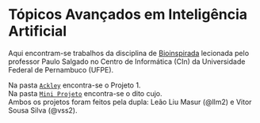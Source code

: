 # Tópicos Avançados em Inteligência Artificial
Aqui encontram-se trabalhos da disciplina de [Bioinspirada](https://cin.ufpe.br/~psgmn/Bioinspirada/)
lecionada pelo professor Paulo Salgado no Centro de Informática (CIn) da Universidade Federal de Pernambuco (UFPE).

Na pasta [```Ackley```](https://github.com/vss-2/bioinspirada/tree/main/Ackley) encontra-se o Projeto 1. <br>
Na pasta [```Mini Projeto```](https://github.com/vss-2/bioinspirada/tree/main/Mini%20projeto) encontra-se o dito cujo. <br>
Ambos os projetos foram feitos pela dupla: Leão Liu Masur (@llm2) e Vitor Sousa Silva (@vss2).
